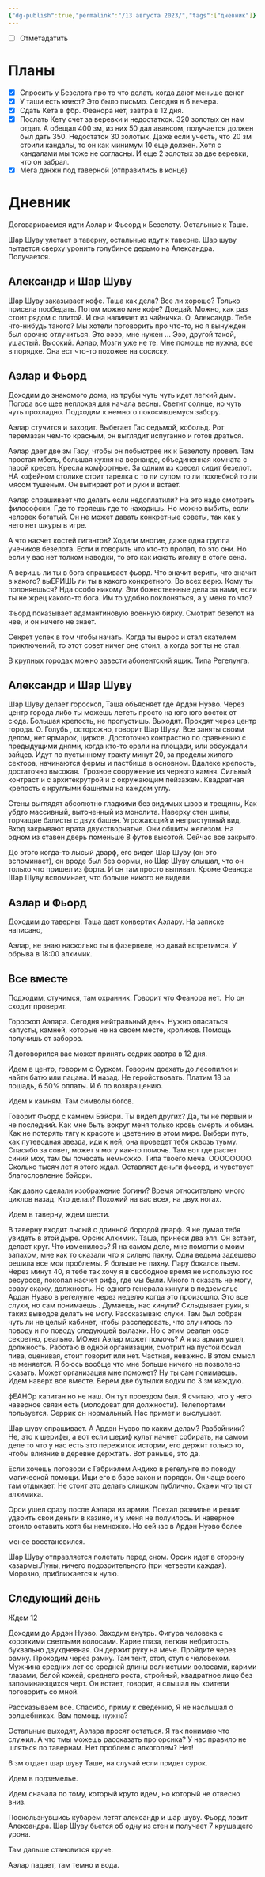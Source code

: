 ```yaml
---
{"dg-publish":true,"permalink":"/13 августа 2023/","tags":["дневник"]}
---
```


- [ ] Отметадатить
# Планы

- [x] Спросить у Безелота про то что делать когда дают меньше денег
- [x] У таши есть квест? Это было письмо. Сегодня в 6 вечера.
- [x] Сдать Кета в фбр. Феанора нет, завтра в 12 дня.
- [x] Послать Кету счет за веревки и недостаткок. 320 золотых он нам отдал. А обещал 400 зм, из них 50 дал авансом, получается должен был дать 350. Недостаток 30 золотых. Даже если учесть, что 20 зм стоили кандалы, то он как минимум 10 еще должен. Хотя с кандалами мы тоже не согласны. И еще 2 золотых за две веревки, что он забрал.
- [x] Мега данжн под таверной (отправились в конце)

# Дневник

Договариваемся идти Аэлар и Фьеорд к Безелоту. Остальные к Таше.

Шар Шуву улетает в таверну, остальные идут к таверне. Шар шуву пытается сверху уронить голубиное дерьмо на Александра. Получается.

## Александр и Шар Шуву

Шар Шуву заказывает кофе. Таша как дела? Все ли хорошо? Только присела пообедать. Потом можно мне кофе? Доедай. Можно, как раз стоит рядом с плитой. И она наливает из чайничка. О, Александр. Тебе что-нибудь такого? Мы хотели поговорить про что-то, но я вынужден был срочно отлучиться. Это ээээ, мне нужен ... Эээ, другой такой, ушастый. Высокий. Аэлар, Мозги уже не те. Мне помощь не нужна, все в порядке. Она ест что-то похожее на сосиску.

## Аэлар и Фьорд

Доходим до знакомого дома, из трубы чуть чуть идет легкий дым. Погода все щее неплохая для начала весны. Светит солнце, но чуть чуть прохладно. Подходим к немного покосившемуся забору.

Аэлар стучится и заходит. Выбегает Гас седьмой, кобольд. Рот перемазан чем-то красным, он выглядит испуганно и готов драться.

Аэлар дает две зм Гасу, чтобы он побыстрее их к Безелоту провел. Там простая мбель, большая кухня на вернанде, объединенная комната с парой кресел. Кресла комфортные. За одним из кресел сидит безелот. НА кофейном столике стоит тарелка с то ли супом то ли похлебкой то ли мясом тушеным. Он вытирает рот и руки и встает.

Аэлар спрашивает что делать если недоплатили? На это надо смотреть философски. Где то теряешь где то находишь. Но можно выбить, если человек богатый. Он не может давать конкретные советы, так как у него нет шкуры в игре.

А что насчет костей гигантов? Ходили многие, даже одна группа учеников безелота. Если и говорить что кто-то пропал, то это они. Но если у вас нет толком наводки, то это как искать иголку в стоге сена.

А веришь ли ты в бога спрашивает фьорд. Что значит верить, что значит в какого? выЕРИШЬ ли ты в какого конкретного. Во всех верю. Кому ты полоняешься? Нда особо никому. Эти божественные дела за нами, если ты не жрец какого-то бога. Им то удобно поклоняться, а у меня то что?

Фьорд показывает адамантиновую военную бирку. Смотрит безелот на нее, и он ничего не знает.

Секрет успех в том чтобы начать. Когда ты вырос и стал скателем приключений, то этот совет ничег оне стоил, а когда вот ты не стал.

В крупных городах можно завести абонентский ящик. Типа Регелунга.

## Александр и Шар Шуву

Шар Шуву делает гороскоп, Таша объясняет где Ардэн Нуэво. Через центр города либо ты можешь лететь просто на юго юго восток от сюда. Большая крепость, не пропустишь. Выходят. Прохдят через центр города. О. Голубь , осторожно, говорит Шар Шуву. Все заняты своим делом, нет ярмарок, цирков. Достоточно контрастно по сравнению с предыдущими днями, когда кто-то орали на площади, или обсуждали зайцев. Идут по пустынному тракту минут 20, за пределы жилого сектора, начинаются фермы и пастбища в основном. Вдалеке крепость, достаточно высокая.  Грозное сооружение из черного камня. Сильный контраст и с архитекрутрой и с окружающим пейзажем. Квадратная крепость с круглыми башнями на каждом углу.

Стены выглядят абсолютно гладкими без видимых швов и трещины, Как убдто массивный, выточенный из монолита. Наверху стен шипы, торчащие балисты с двух башен. Угрожающий и неприступный вид. Вход закрывают врата двухстворчатые. Они обшиты железом. На одном из ставен дверь поменьше 8 футов высотой. Сейчас все закрыто.

До этого когда-то лысый дварф, его видел Шар Шуву (он это вспоминает), он вроде был без формы, но Шар Шуву слышал, что он только что пришел из форта. И он там просто выпивал. Кроме Феанора Шар Шуву вспоминает, что больше никого не видели.

## Аэлар и Фьорд

Доходим до таверны. Таша дает конвертик Аэлару. На записке написано,

Аэлар, не знаю насколько ты в фазервеле, но давай встретимся. У обрыва в 18:00 алхимик.

## Все вместе

Подходим, стучимся, там охранник. Говорит что Феанора нет.  Но он сходит проверит.

Гороскоп Аэлара. Сегодня нейтральный день. Нужно опасаться капусты, камней, которые не на своем месте, кроликов. Помощь получишь от заборов.

Я договорился вас может принять седрик завтра в 12 дня.

Идем в центр, говорим с Сурком. Говорим доехать до лесопилки и найти батю или пацана. И назад. Не геройствовать. Платим 18 за лошадь, 6 50% оплаты. И 6 по возвращению.

Идем к камням. Там символы богов.

Говорит Фьорд с камнем Бэйори. Ты видел других? Да, ты не первый и не последний. Как мне быть вокруг меня только кровь смерть и обман. Как не потерять тягу к красоте и цветению в этом мире. Выбери путь, как путеводная звезда, иди к ней, она проведет тебя сквозь туьму. Спасибо за совет, может я могу как-то помочь. Там вот где растет синий мох, там бы почесать немножко. Типа твоего меча. ОООООООО. Сколько тысяч лет я этого ждал. Оставляет деньги фьеорд, и чувствует благословление бэйори.

Как давно сделали изображение богини? Время относительно много циклов назад. Кто делал? Похожий на вас всех, на двух ногах.

Идем в таверну, ждем шести.

В таверну входит лысый с длинной бородой дварф. Я не думал тебя увидеть в этой дыре. Орсик Алхимик. Таша, принеси два эля. Он встает, делает круг. Что изменилось? Я на самом деле, мне помогли с моим запахом, мне как то сказали что я сильно пахну. Одна ведьма задешево решила все мои проблемы. Я больше не пахну. Пару бокалов пьем. Через минут 40, я тебе так хочу я в свободное время не использую гос ресурсов, покопал насчет рифа, где мы были. Много я сказать не могу, сразу скажу, должность. Но одного генерала кинули в подземелье Ардэн Нуэво в регелунге через неделю когда это произошло. Это все слухи, но сам понимаешь . Думаешь, нас кинули? Склыдывает руки, я таких выводов делать не могу. Рассказываю слухи. Там был собран чуть ли не целый кабинет, чтобы расследовать, что случилось по поводу и по поводу следующей вылазки. Но с этим реальн овсе секретно, реально. МОжет Аэлар может помочь? А я из армии ушел, должность. Работаю в одной организации, смотрит на пустой бокал пива, оценивая, стоит говорит или нет. Частная, неважно. В этом смысл не меняется. Я боюсь вообще что мне больше ничего не позволено сказать. Может организация мне поможет? Ну ты сам понимаешь. Идем наверх все вместе. Берем две бутылки водки по 3 зм каждую.

фЕАНОр капитан но не наш. Он тут проездом был. Я считаю, что у него наверное связи есть (молодоват для должности). Телепортами пользуется. Серрик он нормальный. Нас примет и выслушает.

Шар шуву спрашивает. А Ардэн Нуэво по каким делам? Разбойники? Не, это к шерифы, а вот если шериф культ начнет собирать, на самом деле то что у нас есть это пережиток истории, его держит только то, чтобы влияние в деревне держтать. Вот раньше, это да.

Если хочешь поговори с Габриэлем Андихо в регелунге по поводу магической помощи. Ищи его в баре закон и порядок. Он чаще всего там отдыхает. Не стоит это делать слишком публично. Скажи что ты от алхимика.

Орси ушел сразу после Аэлара из армии. Поехал развилье и решил удвоить свои деньги в казино, и у меня не полуилось. И наверное стоило оставить хотя бы немножко. Но сейчас в Ардэн Нуэво более

менее восстановился.

Шар Шуву отправляется полетать перед сном. Орсик идет в сторону казармы.Луны, ничего подозрительного (три четверти каждая). Морозно, приближается к нулю.

## Следующий день

Ждем 12

Доходим до Ардэн Нуэво. Заходим внутрь. Фигура человека с короткими светлыми волосами. Карие глаза, легкая небритость, буквально двухдневная. Он держит руку на мече. Пройдите через рамку. Проходим через рамку. Там тент, стол, стул с человеком. Мужчина средних лет со средней длины волнистыми волосами, карими глазами, белой кожей, среднего роста, стройный, квадратное лицо без запоминающихся черт. Он встает, говорит, я слышал вы хоители поговорить со мной.

Рассказываем все. Спасибо, приму к сведению, Я не наслышал о волшебниках. Вам помощь нужна?

Остальные выходят, Аэлара просят остаться. Я так понимаю что служил. А что тмы можешь рассказать про орсика? У нас правило не шляться по тавернам. Нет проблем с алкоголем? Нет!

6 зм отдает шар шуву Таше, на случай если придет сурок.

Идем в подземелье.

Идем сначала по тому, который круто идем, но который не отвесно вниз.

Поскользнувшись кубарем летят александр и шар шуву. Фьорд ловит Александра. Шар Шуву бьется об одну из стен и получает 7 крушащего урона.

Там дальше становится круче.

Аэлар падает, там темно и вода.